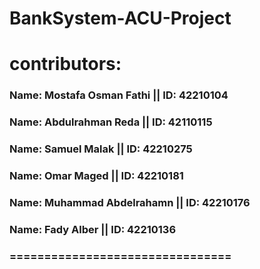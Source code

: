 # BankSystem-ACU-Project
# contributors:
### Name: Mostafa Osman Fathi || ID: 42210104     
### Name: Abdulrahman Reda    || ID: 42110115  
### Name: Samuel Malak        || ID: 42210275
### Name: Omar Maged          || ID: 42210181
### Name: Muhammad Abdelrahamn || ID: 42210176
### Name: Fady Alber || ID: 42210136  
### ================================
